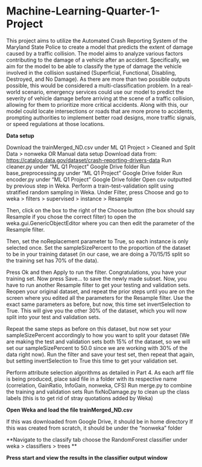 # Machine-Learning-Quarter-1-Project

This project aims to utilize the Automated Crash Reporting System of the Maryland State Police to create a model that predicts the extent of damage caused by a traffic collision. The model aims to analyze various factors contributing to the damage of a vehicle after an accident. Specifically, we aim for the model to be able to classify the type of damage the vehicle involved in the collision sustained (Superficial, Functional, Disabling, Destroyed, and No Damage). As there are more than two possible outputs possible, this would be considered a multi-classification problem. In a real-world scenario, emergency services could use our model to predict the severity of vehicle damage before arriving at the scene of a traffic collision, allowing for them to prioritize more critical accidents. Along with this, our model could locate intersections or roads that are more prone to accidents, prompting authorities to implement better road designs, more traffic signals, or speed regulations at those locations.

**Data setup**

Download the trainMerged_ND.csv under ML Q1 Project > Cleaned and Split Data > nonweka
OR
Manual data setup
Download data from: https://catalog.data.gov/dataset/crash-reporting-drivers-data
Run cleaner.py under “ML Q1 Project” Google Drive folder
Run base_preprocessing.py under “ML Q1 Project” Google Drive folder
Run encoder.py under “ML Q1 Project” Google Drive folder
Open csv outputted by previous step in Weka. Perform a train-test-validation split using stratified random sampling in Weka.
Under Filter, press Choose and go to weka > filters > supervised > instance > Resample



Then, click on the box to the right of the Choose button (the box should say Resample if you chose the correct filter) to open the weka.gui.GenericObjectEditor where you can then edit the parameter of the Resample filter. 



Then, set the noReplacement parameter to True, so each instance is only selected once. Set the sampleSizePercent to the proportion of the dataset to be in your training dataset (in our case, we are doing a 70/15/15 split so the training set has 70% of the data). 


Press Ok and then Apply to run the filter. Congratulations, you have your training set. Now press Save… to save the newly made subset. Now, you have to run another Resample filter to get your testing and validation sets. Reopen your original dataset, and repeat the prior steps until you are on the screen where you edited all the parameters for the Resample filter. Use the exact same parameters as before, but now, this time set invertSelection to True. This will give you the other 30% of the dataset, which you will now split into your test and validation sets.


Repeat the same steps as before on this dataset, but now set your sampleSizePercent accordingly to how you want to split your dataset (We are making the test and validation sets both 15% of the dataset, so we will set our sampleSizePercent to 50.0 since we are working with 30% of the data right now). Run the filter and save your test set, then repeat that again, but setting invertSelection to True this time to get your validation set.


Perform attribute selection algorithms as detailed in Part 4. As each arff file is being produced, place said file in a folder with its respective name (correlation, GainRatio, InfoGain, nonweka, CFS)
Run merge.py to combine the training and validation sets
Run fixNoDamage.py to clean up the class labels (this is to get rid of stray quotations added by Weka)

**Open Weka and load the file trainMerged_ND.csv**

If this was downloaded from Google Drive, it should be in home directory
If this was created from scratch, it should be under the “nonweka” folder

**Navigate to the classify tab choose the RandomForest classifier under weka > classifiers > trees **

**Press start and view the results in the classifier output window**

